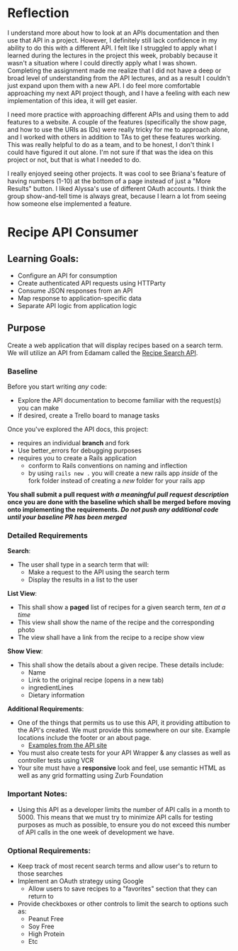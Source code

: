 # Reflection 

I understand more about how to look at an APIs documentation and then use that API in a project.  However, I definitely still lack confidence in my ability to do this with a different API.  I felt like I struggled to apply what I learned during the lectures in the project this week, probably because it wasn't a situation where I could directly apply what I was shown.  Completing the assignment made me realize that I did not have a deep or broad level of understanding from the API lectures, and as a result I couldn't just expand upon them with a new API.  I do feel more comfortable approaching my next API project though, and I have a feeling with each new implementation of this idea, it will get easier. 

I need more practice with approaching different APIs and using them to add features to a website.  A couple of the features (specifically the show page, and how to use the URIs as IDs) were really tricky for me to approach alone, and I worked with others in addition to TAs to get these features working.  This was really helpful to do as a team, and to be honest, I don't think I could have figured it out alone.  I'm not sure if that was the idea on this project or not, but that is what I needed to do.  

I really enjoyed seeing other projects.  It was cool to see Briana's feature of having numbers (1-10) at the bottom of a page instead of just a "More Results" button.  I liked Alyssa's use of different OAuth accounts.  I think the group show-and-tell time is always great, because I learn a lot from seeing how someone else implemented a feature. 


# Recipe API Consumer

## Learning Goals:
- Configure an API for consumption
- Create authenticated API requests using HTTParty
- Consume JSON responses from an API
- Map response to application-specific data
- Separate API logic from application logic

## Purpose
Create a web application that will display recipes based on a search term. We will utilize an API from Edamam called the [Recipe Search API](https://developer.edamam.com/edamam-recipe-api).


### Baseline
Before you start writing _any_ code:

- Explore the API documentation to become familiar with the request(s) you can make
- If desired, create a Trello board to manage tasks

Once you've explored the API docs, this project:

- requires an individual **branch** and fork
- Use better_errors for debugging purposes
- requires you to create a Rails application
  - conform to Rails conventions on naming and inflection
  - by using `rails new .` you will create a new rails app _inside_ of the fork folder instead of creating a _new_ folder for your rails app
  
**You shall submit a pull request _with a meaningful pull request description_ once you are done with the baseline which shall be merged before moving onto implementing the requirements. _Do not push any additional code until your baseline PR has been merged_**


### Detailed Requirements  
**Search**:  
- The user shall type in a search term that will:
  - Make a request to the API using the search term
  - Display the results in a list to the user
  
**List View**:  
- This shall show a **paged** list of recipes for a given search term, _ten at a time_
- This view shall show the name of the recipe and the corresponding photo
- The view shall have a link from the recipe to a recipe show view

**Show View**:  
- This shall show the details about a given recipe. These details include:
  - Name
  - Link to the original recipe (opens in a new tab)
  - ingredientLines
  - Dietary information
  
**Additional Requirements**:  
- One of the things that permits us to use this API, it providing attibution to the API's created. We must provide this somewhere on our site. Example locations include the footer or an about page. 
  - [Examples from the API site](https://www.dropbox.com/sh/ss34tnh4kyfxkxu/AADNJ_pB7Ou8_MVrYxgM4aQYa?dl=0&preview=Attribution+examples.pdf)
- You must also create tests for your API Wrapper & any classes as well as controller tests using VCR
- Your site must have a **responsive** look and feel, use semantic HTML as well as any grid formatting using Zurb Foundation

### Important Notes:
- Using this API as a developer limits the number of API calls in a month to 5000. This means that we must try to minimize API calls for testing purposes as much as possible, to ensure you do not exceed this number of API calls in the one week of development we have.


### Optional Requirements:
- Keep track of most recent search terms and allow user's to return to those searches
- Implement an OAuth strategy using Google
  - Allow users to save recipes to a "favorites" section that they can return to
-  Provide checkboxes or other controls to limit the search to options such as:
	-  Peanut Free
	-  Soy Free
	-  High Protein
	-  Etc
 
